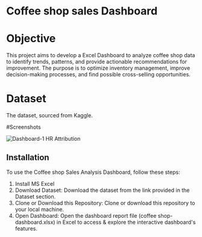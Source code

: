 
# Coffee shop sales Dashboard
# Objective

This project aims to develop a Excel Dashboard to analyze coffee shop data to identify trends, patterns, and provide actionable recommendations for improvement.
The purpose is to optimize inventory management, improve decision-making processes, and find possible cross-selling opportunities.

# Dataset
The dataset, sourced from Kaggle.


#Screenshots

![Dashboard-1 HR Attribution](https://github.com/user-attachments/assets/54646b31-9216-4570-9968-c72277736c06)
## Installation

To use the Coffee shop Sales Analysis Dashboard, follow these steps:
1.	Install MS Excel 
2.	Download Dataset: Download the dataset from the link provided in the Dataset section.
3.	Clone or Download this Repository: Clone or download this repository to your local machine.
4.	Open Dashboard: Open the dashboard report file (coffee shop-dashboard.xlsx) in Excel to access & explore the interactive dashboard's features.
